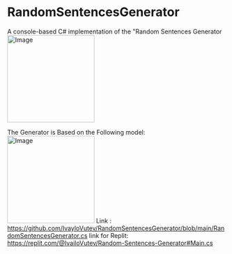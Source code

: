 # RandomSentencesGenerator
A console-based C# implementation of the "Random Sentences Generator
<img alt ="Image" width = "200px" src = "[https://www.thewordfinder.com/images/og/random-sentence-generator.jpg](https://www.thewordfinder.com/images/og/random-sentence-generator.jpg)" />

The Generator is Based on the Following model:
<img alt ="Image" width = "200px" src = "(https://user-images.githubusercontent.com/122825073/218323074-e79fbef4-3533-487e-9abc-e7881e0012b2.png)" />
Link : https://github.com/IvayloVutev/RandomSentencesGenerator/blob/main/RandomSentencesGenerator.cs
link for Replit: https://replit.com/@IvailoVutev/Random-Sentences-Generator#Main.cs
